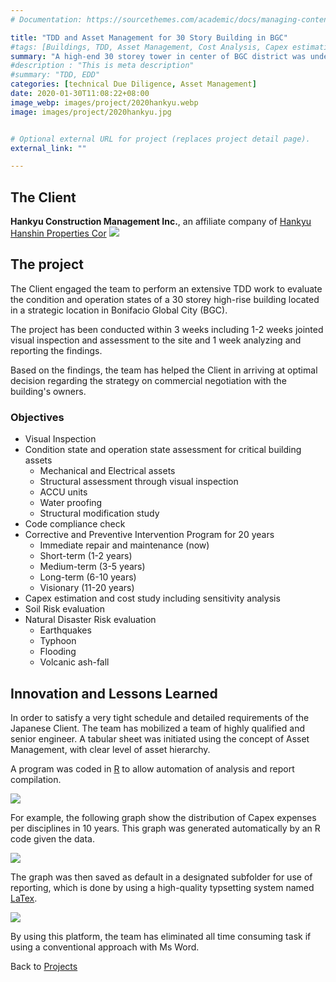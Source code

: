 ```yaml
---
# Documentation: https://sourcethemes.com/academic/docs/managing-content/

title: "TDD and Asset Management for 30 Story Building in BGC"
#tags: [Buildings, TDD, Asset Management, Cost Analysis, Capex estimation]
summary: "A high-end 30 storey tower in center of BGC district was undergone extensive TDD for commercial acquisition by a Japanese company. The team conducted visual inspection and reviewed of drawings and legal documents and estimated 25 CAPEX and OPEX simulation."
#description : "This is meta description"
#summary: "TDD, EDD"
categories: [technical Due Diligence, Asset Management]
date: 2020-01-30T11:08:22+08:00
image_webp: images/project/2020hankyu.webp
image: images/project/2020hankyu.jpg


# Optional external URL for project (replaces project detail page).
external_link: ""

---
```


## The Client
**Hankyu Construction Management Inc.**, an affiliate company of [Hankyu Hanshin Properties Cor](https://www.hhp.co.jp/en/)
![](/img/client-logo/hankyu.png)

## The project
The Client engaged the team to perform an extensive TDD work to evaluate the condition and operation states of a 30 storey high-rise building located in a strategic location in Bonifacio Global City (BGC).

The project has been conducted within 3 weeks including 1-2 weeks jointed visual inspection and assessment to the site and 1 week analyzing and reporting the findings.

Based on the findings, the team has helped the Client in arriving at optimal decision regarding the strategy on commercial negotiation with the building's owners.

### Objectives
- Visual Inspection
- Condition state and operation state assessment for critical building assets
  - Mechanical and Electrical assets
  - Structural assessment through visual inspection
  - ACCU units
  - Water proofing
  - Structural modification study
- Code compliance check
- Corrective and Preventive Intervention Program for 20 years
  - Immediate repair and maintenance (now)
  - Short-term (1-2 years)
  - Medium-term (3-5 years)
  - Long-term (6-10 years)
  - Visionary (11-20 years)
- Capex estimation and cost study including sensitivity analysis
- Soil Risk evaluation
- Natural Disaster Risk evaluation
  - Earthquakes
  - Typhoon
  - Flooding
  - Volcanic ash-fall

## Innovation and Lessons Learned
  In order to satisfy a very tight schedule and detailed requirements of the Japanese Client. The team has mobilized a team of highly qualified and senior engineer. A tabular sheet was initiated using the concept of Asset Management, with clear level of asset hierarchy.

A program was coded in [R](https://www.r-project.org/) to allow automation of analysis and report compilation.

  ![](https://www.r-project.org/Rlogo.png)

For example, the following graph show the distribution of Capex expenses per disciplines in 10 years. This graph was generated automatically by an R code given the data.

  ![](/images/project/tdd.png)

The graph was then saved as default in a designated subfolder for use of reporting, which is done by using a high-quality typsetting system named [LaTex](https://www.latex-project.org/).

![](https://www.latex-project.org/img/latex-project-logo.svg)

By using this platform, the team has eliminated all time consuming task if using a conventional approach with Ms Word.

Back to [Projects](/project)
